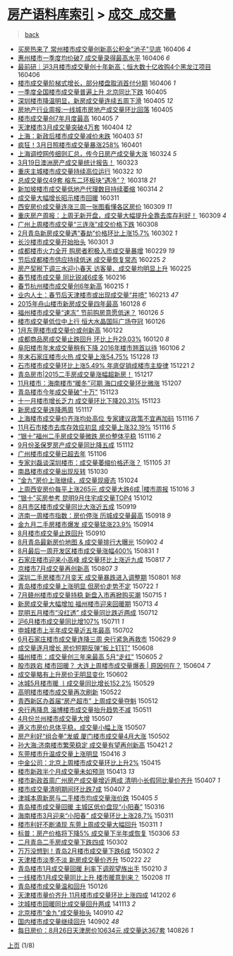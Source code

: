 [房产语料库索引](../../README.md)  > [成交_成交量](成交_成交量.md)
====
> [back](../README.md)

- [买房热来了 常州楼市成交量创新高公积金&quot;池子&quot;见底](http://jkwz.applinzi.com/ittc/6818027570867995652.html#%E4%B9%B0%E6%88%BF%E7%83%AD%E6%9D%A5%E4%BA%86+%E5%B8%B8%E5%B7%9E%E6%A5%BC%E5%B8%82%E6%88%90%E4%BA%A4%E9%87%8F%E5%88%9B%E6%96%B0%E9%AB%98%E5%85%AC%E7%A7%AF%E9%87%91%26quot%3B%E6%B1%A0%E5%AD%90%26quot%3B%E8%A7%81%E5%BA%95) 160406 *4* 
- [惠州楼市一季度均价破7 成交量录得最高水平](http://jkwz.applinzi.com/ittc/6818004383224562693.html#%E6%83%A0%E5%B7%9E%E6%A5%BC%E5%B8%82%E4%B8%80%E5%AD%A3%E5%BA%A6%E5%9D%87%E4%BB%B7%E7%A0%B47+%E6%88%90%E4%BA%A4%E9%87%8F%E5%BD%95%E5%BE%97%E6%9C%80%E9%AB%98%E6%B0%B4%E5%B9%B3) 160406 *6* 
- [最前研｜沪3月楼市成交量创十年新高；恒大数十亿收购4个黑龙江项目](http://jkwz.applinzi.com/ittc/6818009338471777284.html#%E6%9C%80%E5%89%8D%E7%A0%94%EF%BD%9C%E6%B2%AA3%E6%9C%88%E6%A5%BC%E5%B8%82%E6%88%90%E4%BA%A4%E9%87%8F%E5%88%9B%E5%8D%81%E5%B9%B4%E6%96%B0%E9%AB%98%EF%BC%9B%E6%81%92%E5%A4%A7%E6%95%B0%E5%8D%81%E4%BA%BF%E6%94%B6%E8%B4%AD4%E4%B8%AA%E9%BB%91%E9%BE%99%E6%B1%9F%E9%A1%B9%E7%9B%AE) 160406  
- [楼市成交量阶梯式增长，部分楼盘取消首付分期](http://jkwz.applinzi.com/ittc/6817843886357480452.html#%E6%A5%BC%E5%B8%82%E6%88%90%E4%BA%A4%E9%87%8F%E9%98%B6%E6%A2%AF%E5%BC%8F%E5%A2%9E%E9%95%BF%EF%BC%8C%E9%83%A8%E5%88%86%E6%A5%BC%E7%9B%98%E5%8F%96%E6%B6%88%E9%A6%96%E4%BB%98%E5%88%86%E6%9C%9F) 160406 *1* 
- [一季度全国楼市成交量普遍上升  北京同比下跌](http://jkwz.applinzi.com/ittc/6817714442926031877.html#%E4%B8%80%E5%AD%A3%E5%BA%A6%E5%85%A8%E5%9B%BD%E6%A5%BC%E5%B8%82%E6%88%90%E4%BA%A4%E9%87%8F%E6%99%AE%E9%81%8D%E4%B8%8A%E5%8D%87++%E5%8C%97%E4%BA%AC%E5%90%8C%E6%AF%94%E4%B8%8B%E8%B7%8C) 160405  
- [深圳楼市降温明显，新房成交量连续五周下滑](http://jkwz.applinzi.com/ittc/6817702351267693573.html#%E6%B7%B1%E5%9C%B3%E6%A5%BC%E5%B8%82%E9%99%8D%E6%B8%A9%E6%98%8E%E6%98%BE%EF%BC%8C%E6%96%B0%E6%88%BF%E6%88%90%E4%BA%A4%E9%87%8F%E8%BF%9E%E7%BB%AD%E4%BA%94%E5%91%A8%E4%B8%8B%E6%BB%91) 160405 *12* 
- [房地产行业周报:一线城市房地产成交量环比回落](http://jkwz.applinzi.com/ittc/6817652791795254277.html#%E6%88%BF%E5%9C%B0%E4%BA%A7%E8%A1%8C%E4%B8%9A%E5%91%A8%E6%8A%A5%3A%E4%B8%80%E7%BA%BF%E5%9F%8E%E5%B8%82%E6%88%BF%E5%9C%B0%E4%BA%A7%E6%88%90%E4%BA%A4%E9%87%8F%E7%8E%AF%E6%AF%94%E5%9B%9E%E8%90%BD) 160405  
- [楼市成交量创7年月度最高](http://jkwz.applinzi.com/ittc/6817399227957117956.html#%E6%A5%BC%E5%B8%82%E6%88%90%E4%BA%A4%E9%87%8F%E5%88%9B7%E5%B9%B4%E6%9C%88%E5%BA%A6%E6%9C%80%E9%AB%98) 160405 *7* 
- [天津楼市3月成交量突破4万套](http://jkwz.applinzi.com/ittc/6817216175662433284.html#%E5%A4%A9%E6%B4%A5%E6%A5%BC%E5%B8%823%E6%9C%88%E6%88%90%E4%BA%A4%E9%87%8F%E7%AA%81%E7%A0%B44%E4%B8%87%E5%A5%97) 160404 *12* 
- [上海：新政后楼市成交量减价未跌](http://jkwz.applinzi.com/ittc/6816616025374065668.html#%E4%B8%8A%E6%B5%B7%EF%BC%9A%E6%96%B0%E6%94%BF%E5%90%8E%E6%A5%BC%E5%B8%82%E6%88%90%E4%BA%A4%E9%87%8F%E5%87%8F%E4%BB%B7%E6%9C%AA%E8%B7%8C) 160403 *51* 
- [疯狂！3月日照楼市成交量暴涨258%](http://jkwz.applinzi.com/ittc/6816196101799412741.html#%E7%96%AF%E7%8B%82%EF%BC%813%E6%9C%88%E6%97%A5%E7%85%A7%E6%A5%BC%E5%B8%82%E6%88%90%E4%BA%A4%E9%87%8F%E6%9A%B4%E6%B6%A8258%25) 160401  
- [上海调控网传细则汇总，传今日房产成交量大涨](http://jkwz.applinzi.com/ittc/6813170204104197124.html#%E4%B8%8A%E6%B5%B7%E8%B0%83%E6%8E%A7%E7%BD%91%E4%BC%A0%E7%BB%86%E5%88%99%E6%B1%87%E6%80%BB%EF%BC%8C%E4%BC%A0%E4%BB%8A%E6%97%A5%E6%88%BF%E4%BA%A7%E6%88%90%E4%BA%A4%E9%87%8F%E5%A4%A7%E6%B6%A8) 160324 *5* 
- [3月19日澳洲房产成交量统计报告！](http://jkwz.applinzi.com/ittc/6812748848011150341.html#3%E6%9C%8819%E6%97%A5%E6%BE%B3%E6%B4%B2%E6%88%BF%E4%BA%A7%E6%88%90%E4%BA%A4%E9%87%8F%E7%BB%9F%E8%AE%A1%E6%8A%A5%E5%91%8A%EF%BC%81) 160323  
- [重庆主城楼市成交量持续高位运行](http://jkwz.applinzi.com/ittc/6812346957146096644.html#%E9%87%8D%E5%BA%86%E4%B8%BB%E5%9F%8E%E6%A5%BC%E5%B8%82%E6%88%90%E4%BA%A4%E9%87%8F%E6%8C%81%E7%BB%AD%E9%AB%98%E4%BD%8D%E8%BF%90%E8%A1%8C) 160322 *10* 
- [总成交量仅49套 榕东二环板块“遇冷”？](http://jkwz.applinzi.com/ittc/6810933296238167045.html#%E6%80%BB%E6%88%90%E4%BA%A4%E9%87%8F%E4%BB%8549%E5%A5%97+%E6%A6%95%E4%B8%9C%E4%BA%8C%E7%8E%AF%E6%9D%BF%E5%9D%97%E2%80%9C%E9%81%87%E5%86%B7%E2%80%9D%EF%BC%9F) 160318 *21* 
- [新加坡楼市成交量低地产代理数目持续萎缩](http://jkwz.applinzi.com/ittc/6809424826733167620.html#%E6%96%B0%E5%8A%A0%E5%9D%A1%E6%A5%BC%E5%B8%82%E6%88%90%E4%BA%A4%E9%87%8F%E4%BD%8E%E5%9C%B0%E4%BA%A7%E4%BB%A3%E7%90%86%E6%95%B0%E7%9B%AE%E6%8C%81%E7%BB%AD%E8%90%8E%E7%BC%A9) 160314 *2* 
- [成交量大幅增长昭示楼市回暖](http://jkwz.applinzi.com/ittc/6808420403940688900.html#%E6%88%90%E4%BA%A4%E9%87%8F%E5%A4%A7%E5%B9%85%E5%A2%9E%E9%95%BF%E6%98%AD%E7%A4%BA%E6%A5%BC%E5%B8%82%E5%9B%9E%E6%9A%96) 160311  
- [西安房价成交量连涨三周一张图看懂各区房价](http://jkwz.applinzi.com/ittc/6807708174396163077.html#%E8%A5%BF%E5%AE%89%E6%88%BF%E4%BB%B7%E6%88%90%E4%BA%A4%E9%87%8F%E8%BF%9E%E6%B6%A8%E4%B8%89%E5%91%A8%E4%B8%80%E5%BC%A0%E5%9B%BE%E7%9C%8B%E6%87%82%E5%90%84%E5%8C%BA%E6%88%BF%E4%BB%B7) 160309 *11* 
- [重庆房产周报：上周无新开盘，成交量大幅提升全靠去库存利好！](http://jkwz.applinzi.com/ittc/6807559378894849028.html#%E9%87%8D%E5%BA%86%E6%88%BF%E4%BA%A7%E5%91%A8%E6%8A%A5%EF%BC%9A%E4%B8%8A%E5%91%A8%E6%97%A0%E6%96%B0%E5%BC%80%E7%9B%98%EF%BC%8C%E6%88%90%E4%BA%A4%E9%87%8F%E5%A4%A7%E5%B9%85%E6%8F%90%E5%8D%87%E5%85%A8%E9%9D%A0%E5%8E%BB%E5%BA%93%E5%AD%98%E5%88%A9%E5%A5%BD%EF%BC%81) 160309 *4* 
- [广州上周楼市成交量“三连涨”成交价格下跌](http://jkwz.applinzi.com/ittc/6807098751227266052.html#%E5%B9%BF%E5%B7%9E%E4%B8%8A%E5%91%A8%E6%A5%BC%E5%B8%82%E6%88%90%E4%BA%A4%E9%87%8F%E2%80%9C%E4%B8%89%E8%BF%9E%E6%B6%A8%E2%80%9D%E6%88%90%E4%BA%A4%E4%BB%B7%E6%A0%BC%E4%B8%8B%E8%B7%8C) 160308  
- [2月青岛新房成交量遇“春劫”价格环比上涨15.7%](http://jkwz.applinzi.com/ittc/6805009885682992133.html#2%E6%9C%88%E9%9D%92%E5%B2%9B%E6%96%B0%E6%88%BF%E6%88%90%E4%BA%A4%E9%87%8F%E9%81%87%E2%80%9C%E6%98%A5%E5%8A%AB%E2%80%9D%E4%BB%B7%E6%A0%BC%E7%8E%AF%E6%AF%94%E4%B8%8A%E6%B6%A815.7%25) 160302 *1* 
- [长沙楼市成交量开始抬头](http://jkwz.applinzi.com/ittc/6804570334858593285.html#%E9%95%BF%E6%B2%99%E6%A5%BC%E5%B8%82%E6%88%90%E4%BA%A4%E9%87%8F%E5%BC%80%E5%A7%8B%E6%8A%AC%E5%A4%B4) 160301 *3* 
- [成都楼市火力全开 购房者积极入市成交量暴增](http://jkwz.applinzi.com/ittc/6804248963616080900.html#%E6%88%90%E9%83%BD%E6%A5%BC%E5%B8%82%E7%81%AB%E5%8A%9B%E5%85%A8%E5%BC%80+%E8%B4%AD%E6%88%BF%E8%80%85%E7%A7%AF%E6%9E%81%E5%85%A5%E5%B8%82%E6%88%90%E4%BA%A4%E9%87%8F%E6%9A%B4%E5%A2%9E) 160229 *19* 
- [节后成都楼市供应持续低迷 成交量恢复常态](http://jkwz.applinzi.com/ittc/6802764530044109828.html#%E8%8A%82%E5%90%8E%E6%88%90%E9%83%BD%E6%A5%BC%E5%B8%82%E4%BE%9B%E5%BA%94%E6%8C%81%E7%BB%AD%E4%BD%8E%E8%BF%B7+%E6%88%90%E4%BA%A4%E9%87%8F%E6%81%A2%E5%A4%8D%E5%B8%B8%E6%80%81) 160225 *2* 
- [房产契税下调三水迎小春天 访客量、成交量均明显上升](http://jkwz.applinzi.com/ittc/6802655298674230276.html#%E6%88%BF%E4%BA%A7%E5%A5%91%E7%A8%8E%E4%B8%8B%E8%B0%83%E4%B8%89%E6%B0%B4%E8%BF%8E%E5%B0%8F%E6%98%A5%E5%A4%A9+%E8%AE%BF%E5%AE%A2%E9%87%8F%E3%80%81%E6%88%90%E4%BA%A4%E9%87%8F%E5%9D%87%E6%98%8E%E6%98%BE%E4%B8%8A%E5%8D%87) 160225  
- [春节楼市成交量 同比锐减6成多](http://jkwz.applinzi.com/ittc/6799423134541284356.html#%E6%98%A5%E8%8A%82%E6%A5%BC%E5%B8%82%E6%88%90%E4%BA%A4%E9%87%8F+%E5%90%8C%E6%AF%94%E9%94%90%E5%87%8F6%E6%88%90%E5%A4%9A) 160216  
- [春节杭州楼市成交量创6年新高](http://jkwz.applinzi.com/ittc/6798949398163751941.html#%E6%98%A5%E8%8A%82%E6%9D%AD%E5%B7%9E%E6%A5%BC%E5%B8%82%E6%88%90%E4%BA%A4%E9%87%8F%E5%88%9B6%E5%B9%B4%E6%96%B0%E9%AB%98) 160215 *1* 
- [业内人士：春节后天津楼市或出现成交量“井喷”](http://jkwz.applinzi.com/ittc/6798322990009811972.html#%E4%B8%9A%E5%86%85%E4%BA%BA%E5%A3%AB%EF%BC%9A%E6%98%A5%E8%8A%82%E5%90%8E%E5%A4%A9%E6%B4%A5%E6%A5%BC%E5%B8%82%E6%88%96%E5%87%BA%E7%8E%B0%E6%88%90%E4%BA%A4%E9%87%8F%E2%80%9C%E4%BA%95%E5%96%B7%E2%80%9D) 160213 *47* 
- [2015年舟山楼市新房成交量四年最高](http://jkwz.applinzi.com/ittc/6792398105538462725.html#2015%E5%B9%B4%E8%88%9F%E5%B1%B1%E6%A5%BC%E5%B8%82%E6%96%B0%E6%88%BF%E6%88%90%E4%BA%A4%E9%87%8F%E5%9B%9B%E5%B9%B4%E6%9C%80%E9%AB%98) 160128 *6* 
- [福州楼市成交量“速冻” 节前购房意愿低迷？](http://jkwz.applinzi.com/ittc/6791659489224819716.html#%E7%A6%8F%E5%B7%9E%E6%A5%BC%E5%B8%82%E6%88%90%E4%BA%A4%E9%87%8F%E2%80%9C%E9%80%9F%E5%86%BB%E2%80%9D+%E8%8A%82%E5%89%8D%E8%B4%AD%E6%88%BF%E6%84%8F%E6%84%BF%E4%BD%8E%E8%BF%B7%EF%BC%9F) 160126 *5* 
- [楼市成交量低位中上行 恒大水晶国际广场夺冠](http://jkwz.applinzi.com/ittc/6791618643351831556.html#%E6%A5%BC%E5%B8%82%E6%88%90%E4%BA%A4%E9%87%8F%E4%BD%8E%E4%BD%8D%E4%B8%AD%E4%B8%8A%E8%A1%8C+%E6%81%92%E5%A4%A7%E6%B0%B4%E6%99%B6%E5%9B%BD%E9%99%85%E5%B9%BF%E5%9C%BA%E5%A4%BA%E5%86%A0) 160126  
- [1月东莞楼市成交量价或创新高](http://jkwz.applinzi.com/ittc/6789986097887183876.html#1%E6%9C%88%E4%B8%9C%E8%8E%9E%E6%A5%BC%E5%B8%82%E6%88%90%E4%BA%A4%E9%87%8F%E4%BB%B7%E6%88%96%E5%88%9B%E6%96%B0%E9%AB%98) 160122  
- [成都商品房成交量止跌回升 环比上升29.03%](http://jkwz.applinzi.com/ittc/6789363127523214340.html#%E6%88%90%E9%83%BD%E5%95%86%E5%93%81%E6%88%BF%E6%88%90%E4%BA%A4%E9%87%8F%E6%AD%A2%E8%B7%8C%E5%9B%9E%E5%8D%87+%E7%8E%AF%E6%AF%94%E4%B8%8A%E5%8D%8729.03%25) 160120 *8* 
- [阜阳楼市年末成交量稍有下降 2016年楼市翘首以待](http://jkwz.applinzi.com/ittc/6784248137069888517.html#%E9%98%9C%E9%98%B3%E6%A5%BC%E5%B8%82%E5%B9%B4%E6%9C%AB%E6%88%90%E4%BA%A4%E9%87%8F%E7%A8%8D%E6%9C%89%E4%B8%8B%E9%99%8D+2016%E5%B9%B4%E6%A5%BC%E5%B8%82%E7%BF%98%E9%A6%96%E4%BB%A5%E5%BE%85) 160106 *2* 
- [年末石家庄楼市火热 成交量上涨54.75%](http://jkwz.applinzi.com/ittc/6780822847966675972.html#%E5%B9%B4%E6%9C%AB%E7%9F%B3%E5%AE%B6%E5%BA%84%E6%A5%BC%E5%B8%82%E7%81%AB%E7%83%AD+%E6%88%90%E4%BA%A4%E9%87%8F%E4%B8%8A%E6%B6%A854.75%25) 151228 *13* 
- [石市楼市成交量环比上涨5.49% 年底促销成楼市主旋律](http://jkwz.applinzi.com/ittc/6778208004965139461.html#%E7%9F%B3%E5%B8%82%E6%A5%BC%E5%B8%82%E6%88%90%E4%BA%A4%E9%87%8F%E7%8E%AF%E6%AF%94%E4%B8%8A%E6%B6%A85.49%25+%E5%B9%B4%E5%BA%95%E4%BF%83%E9%94%80%E6%88%90%E6%A5%BC%E5%B8%82%E4%B8%BB%E6%97%8B%E5%BE%8B) 151221 *2* 
- [青岛房市|2015二手房成交量涨幅超新房！](http://jkwz.applinzi.com/ittc/6776826720049169413.html#%E9%9D%92%E5%B2%9B%E6%88%BF%E5%B8%82%7C2015%E4%BA%8C%E6%89%8B%E6%88%BF%E6%88%90%E4%BA%A4%E9%87%8F%E6%B6%A8%E5%B9%85%E8%B6%85%E6%96%B0%E6%88%BF%EF%BC%81) 151217  
- [11月楼市：海南楼市“暖冬”可期 海口成交量环比微涨](http://jkwz.applinzi.com/ittc/6772488315848885252.html#11%E6%9C%88%E6%A5%BC%E5%B8%82%EF%BC%9A%E6%B5%B7%E5%8D%97%E6%A5%BC%E5%B8%82%E2%80%9C%E6%9A%96%E5%86%AC%E2%80%9D%E5%8F%AF%E6%9C%9F+%E6%B5%B7%E5%8F%A3%E6%88%90%E4%BA%A4%E9%87%8F%E7%8E%AF%E6%AF%94%E5%BE%AE%E6%B6%A8) 151207  
- [青岛楼市今年成交量破&quot;十万&quot;](http://jkwz.applinzi.com/ittc/6767877120747635717.html#%E9%9D%92%E5%B2%9B%E6%A5%BC%E5%B8%82%E4%BB%8A%E5%B9%B4%E6%88%90%E4%BA%A4%E9%87%8F%E7%A0%B4%26quot%3B%E5%8D%81%E4%B8%87%26quot%3B) 151123  
- [十一月楼市增长乏力 成交量环比下降20.31%](http://jkwz.applinzi.com/ittc/6767827937068057604.html#%E5%8D%81%E4%B8%80%E6%9C%88%E6%A5%BC%E5%B8%82%E5%A2%9E%E9%95%BF%E4%B9%8F%E5%8A%9B+%E6%88%90%E4%BA%A4%E9%87%8F%E7%8E%AF%E6%AF%94%E4%B8%8B%E9%99%8D20.31%25) 151123  
- [新房成交量连降两周](http://jkwz.applinzi.com/ittc/6765560629360591876.html#%E6%96%B0%E6%88%BF%E6%88%90%E4%BA%A4%E9%87%8F%E8%BF%9E%E9%99%8D%E4%B8%A4%E5%91%A8) 151117  
- [上海楼市成交量价齐涨均处高位 专家建议政策不宜再加码](http://jkwz.applinzi.com/ittc/6765315477463368708.html#%E4%B8%8A%E6%B5%B7%E6%A5%BC%E5%B8%82%E6%88%90%E4%BA%A4%E9%87%8F%E4%BB%B7%E9%BD%90%E6%B6%A8%E5%9D%87%E5%A4%84%E9%AB%98%E4%BD%8D+%E4%B8%93%E5%AE%B6%E5%BB%BA%E8%AE%AE%E6%94%BF%E7%AD%96%E4%B8%8D%E5%AE%9C%E5%86%8D%E5%8A%A0%E7%A0%81) 151116 *7* 
- [11月石市楼市去库存效应初显 成交量上涨32.19%](http://jkwz.applinzi.com/ittc/6765238809457591301.html#11%E6%9C%88%E7%9F%B3%E5%B8%82%E6%A5%BC%E5%B8%82%E5%8E%BB%E5%BA%93%E5%AD%98%E6%95%88%E5%BA%94%E5%88%9D%E6%98%BE+%E6%88%90%E4%BA%A4%E9%87%8F%E4%B8%8A%E6%B6%A832.19%25) 151116 *5* 
- [“银十”福州二手房成交量微跌 房价整体平稳](http://jkwz.applinzi.com/ittc/6765194672175842308.html#%E2%80%9C%E9%93%B6%E5%8D%81%E2%80%9D%E7%A6%8F%E5%B7%9E%E4%BA%8C%E6%89%8B%E6%88%BF%E6%88%90%E4%BA%A4%E9%87%8F%E5%BE%AE%E8%B7%8C+%E6%88%BF%E4%BB%B7%E6%95%B4%E4%BD%93%E5%B9%B3%E7%A8%B3) 151116 *2* 
- [9月份圣保罗房产成交量同比降五成](http://jkwz.applinzi.com/ittc/6763826567444956165.html#9%E6%9C%88%E4%BB%BD%E5%9C%A3%E4%BF%9D%E7%BD%97%E6%88%BF%E4%BA%A7%E6%88%90%E4%BA%A4%E9%87%8F%E5%90%8C%E6%AF%94%E9%99%8D%E4%BA%94%E6%88%90) 151112  
- [广州楼市成交量已超去年](http://jkwz.applinzi.com/ittc/6761399962734953477.html#%E5%B9%BF%E5%B7%9E%E6%A5%BC%E5%B8%82%E6%88%90%E4%BA%A4%E9%87%8F%E5%B7%B2%E8%B6%85%E5%8E%BB%E5%B9%B4) 151106  
- [专家刘磊谈深圳楼市：成交量萎缩价格还涨？](http://jkwz.applinzi.com/ittc/6761141789415441412.html#%E4%B8%93%E5%AE%B6%E5%88%98%E7%A3%8A%E8%B0%88%E6%B7%B1%E5%9C%B3%E6%A5%BC%E5%B8%82%EF%BC%9A%E6%88%90%E4%BA%A4%E9%87%8F%E8%90%8E%E7%BC%A9%E4%BB%B7%E6%A0%BC%E8%BF%98%E6%B6%A8%EF%BC%9F) 151105 *31* 
- [南昌楼市成交量出现反转](http://jkwz.applinzi.com/ittc/6758892843353097220.html#%E5%8D%97%E6%98%8C%E6%A5%BC%E5%B8%82%E6%88%90%E4%BA%A4%E9%87%8F%E5%87%BA%E7%8E%B0%E5%8F%8D%E8%BD%AC) 151030  
- [“金九”房价上涨继续，成交量现疲态](http://jkwz.applinzi.com/ittc/6756571014098158597.html#%E2%80%9C%E9%87%91%E4%B9%9D%E2%80%9D%E6%88%BF%E4%BB%B7%E4%B8%8A%E6%B6%A8%E7%BB%A7%E7%BB%AD%EF%BC%8C%E6%88%90%E4%BA%A4%E9%87%8F%E7%8E%B0%E7%96%B2%E6%80%81) 151024  
- [上周西安房价每平上涨265元 成交量大跌6成 |楼市周报](http://jkwz.applinzi.com/ittc/6753574131947963396.html#%E4%B8%8A%E5%91%A8%E8%A5%BF%E5%AE%89%E6%88%BF%E4%BB%B7%E6%AF%8F%E5%B9%B3%E4%B8%8A%E6%B6%A8265%E5%85%83+%E6%88%90%E4%BA%A4%E9%87%8F%E5%A4%A7%E8%B7%8C6%E6%88%90+%7C%E6%A5%BC%E5%B8%82%E5%91%A8%E6%8A%A5) 151016 *3* 
- [“银十”买房参考 昆明9月住宅成交量TOP4](http://jkwz.applinzi.com/ittc/6752214757618041860.html#%E2%80%9C%E9%93%B6%E5%8D%81%E2%80%9D%E4%B9%B0%E6%88%BF%E5%8F%82%E8%80%83+%E6%98%86%E6%98%8E9%E6%9C%88%E4%BD%8F%E5%AE%85%E6%88%90%E4%BA%A4%E9%87%8FTOP4) 151012  
- [8月市区楼市成交量同比大涨近五成](http://jkwz.applinzi.com/ittc/6743674743430906884.html#8%E6%9C%88%E5%B8%82%E5%8C%BA%E6%A5%BC%E5%B8%82%E6%88%90%E4%BA%A4%E9%87%8F%E5%90%8C%E6%AF%94%E5%A4%A7%E6%B6%A8%E8%BF%91%E4%BA%94%E6%88%90) 150919  
- [济南一周楼市指数：房价停涨 历城成交量最高](http://jkwz.applinzi.com/ittc/6743487044770333700.html#%E6%B5%8E%E5%8D%97%E4%B8%80%E5%91%A8%E6%A5%BC%E5%B8%82%E6%8C%87%E6%95%B0%EF%BC%9A%E6%88%BF%E4%BB%B7%E5%81%9C%E6%B6%A8+%E5%8E%86%E5%9F%8E%E6%88%90%E4%BA%A4%E9%87%8F%E6%9C%80%E9%AB%98) 150918 *9* 
- [金九月二手房楼市爆发 成交量猛涨23.9%](http://jkwz.applinzi.com/ittc/6741922903580525572.html#%E9%87%91%E4%B9%9D%E6%9C%88%E4%BA%8C%E6%89%8B%E6%88%BF%E6%A5%BC%E5%B8%82%E7%88%86%E5%8F%91+%E6%88%90%E4%BA%A4%E9%87%8F%E7%8C%9B%E6%B6%A823.9%25) 150914  
- [8月楼市成交量止跌回升](http://jkwz.applinzi.com/ittc/6740332275327943685.html#8%E6%9C%88%E6%A5%BC%E5%B8%82%E6%88%90%E4%BA%A4%E9%87%8F%E6%AD%A2%E8%B7%8C%E5%9B%9E%E5%8D%87) 150910  
- [8月青岛最新房价地图 &amp; 成交量排行大曝光](http://jkwz.applinzi.com/ittc/6737377574050169860.html#8%E6%9C%88%E9%9D%92%E5%B2%9B%E6%9C%80%E6%96%B0%E6%88%BF%E4%BB%B7%E5%9C%B0%E5%9B%BE+%26amp%3B+%E6%88%90%E4%BA%A4%E9%87%8F%E6%8E%92%E8%A1%8C%E5%A4%A7%E6%9B%9D%E5%85%89) 150902 *4* 
- [8月最后一周开发区楼市成交量涨幅400%](http://jkwz.applinzi.com/ittc/6736756659217712133.html#8%E6%9C%88%E6%9C%80%E5%90%8E%E4%B8%80%E5%91%A8%E5%BC%80%E5%8F%91%E5%8C%BA%E6%A5%BC%E5%B8%82%E6%88%90%E4%BA%A4%E9%87%8F%E6%B6%A8%E5%B9%85400%25) 150831 *1* 
- [石家庄楼市迎来小高峰 成交量环比上涨近九成](http://jkwz.applinzi.com/ittc/547650615726776962.html#%E7%9F%B3%E5%AE%B6%E5%BA%84%E6%A5%BC%E5%B8%82%E8%BF%8E%E6%9D%A5%E5%B0%8F%E9%AB%98%E5%B3%B0+%E6%88%90%E4%BA%A4%E9%87%8F%E7%8E%AF%E6%AF%94%E4%B8%8A%E6%B6%A8%E8%BF%91%E4%B9%9D%E6%88%90) 150817 *7* 
- [京楼市7月成交量再创新高](http://jkwz.applinzi.com/ittc/547650611437133945.html#%E4%BA%AC%E6%A5%BC%E5%B8%827%E6%9C%88%E6%88%90%E4%BA%A4%E9%87%8F%E5%86%8D%E5%88%9B%E6%96%B0%E9%AB%98) 150807 *3* 
- [深圳二手房楼市7月变天 成交量暴跌进入调整期](http://jkwz.applinzi.com/ittc/547650615500664650.html#%E6%B7%B1%E5%9C%B3%E4%BA%8C%E6%89%8B%E6%88%BF%E6%A5%BC%E5%B8%827%E6%9C%88%E5%8F%98%E5%A4%A9+%E6%88%90%E4%BA%A4%E9%87%8F%E6%9A%B4%E8%B7%8C%E8%BF%9B%E5%85%A5%E8%B0%83%E6%95%B4%E6%9C%9F) 150801 *168* 
- [青岛楼市成交量上涨明显 但房价走势不定](http://jkwz.applinzi.com/ittc/547650615017406991.html#%E9%9D%92%E5%B2%9B%E6%A5%BC%E5%B8%82%E6%88%90%E4%BA%A4%E9%87%8F%E4%B8%8A%E6%B6%A8%E6%98%8E%E6%98%BE+%E4%BD%86%E6%88%BF%E4%BB%B7%E8%B5%B0%E5%8A%BF%E4%B8%8D%E5%AE%9A) 150722 *1* 
- [7月赣州楼市成交量持稳 新盘入市再掀购买潮](http://jkwz.applinzi.com/ittc/547650615069355729.html#7%E6%9C%88%E8%B5%A3%E5%B7%9E%E6%A5%BC%E5%B8%82%E6%88%90%E4%BA%A4%E9%87%8F%E6%8C%81%E7%A8%B3+%E6%96%B0%E7%9B%98%E5%85%A5%E5%B8%82%E5%86%8D%E6%8E%80%E8%B4%AD%E4%B9%B0%E6%BD%AE) 150715 *1* 
- [新房成交量大幅增加 福州楼市迎来回暖期](http://jkwz.applinzi.com/ittc/547650615054254806.html#%E6%96%B0%E6%88%BF%E6%88%90%E4%BA%A4%E9%87%8F%E5%A4%A7%E5%B9%85%E5%A2%9E%E5%8A%A0+%E7%A6%8F%E5%B7%9E%E6%A5%BC%E5%B8%82%E8%BF%8E%E6%9D%A5%E5%9B%9E%E6%9A%96%E6%9C%9F) 150713 *4* 
- [昆明五月楼市“没红透” 成交量同比跌近两成](http://jkwz.applinzi.com/ittc/547650614828397703.html#%E6%98%86%E6%98%8E%E4%BA%94%E6%9C%88%E6%A5%BC%E5%B8%82%E2%80%9C%E6%B2%A1%E7%BA%A2%E9%80%8F%E2%80%9D+%E6%88%90%E4%BA%A4%E9%87%8F%E5%90%8C%E6%AF%94%E8%B7%8C%E8%BF%91%E4%B8%A4%E6%88%90) 150712  
- [沪6月楼市成交量同比增107%](http://jkwz.applinzi.com/ittc/547650614992177575.html#%E6%B2%AA6%E6%9C%88%E6%A5%BC%E5%B8%82%E6%88%90%E4%BA%A4%E9%87%8F%E5%90%8C%E6%AF%94%E5%A2%9E107%25) 150711 *1* 
- [申城楼市上半年成交量近五年最高](http://jkwz.applinzi.com/ittc/547650611429623763.html#%E7%94%B3%E5%9F%8E%E6%A5%BC%E5%B8%82%E4%B8%8A%E5%8D%8A%E5%B9%B4%E6%88%90%E4%BA%A4%E9%87%8F%E8%BF%91%E4%BA%94%E5%B9%B4%E6%9C%80%E9%AB%98) 150702  
- [6月石家庄楼市成交量连降三周 央行紧急再救市](http://jkwz.applinzi.com/ittc/547650611417226561.html#6%E6%9C%88%E7%9F%B3%E5%AE%B6%E5%BA%84%E6%A5%BC%E5%B8%82%E6%88%90%E4%BA%A4%E9%87%8F%E8%BF%9E%E9%99%8D%E4%B8%89%E5%91%A8+%E5%A4%AE%E8%A1%8C%E7%B4%A7%E6%80%A5%E5%86%8D%E6%95%91%E5%B8%82) 150629 *9* 
- [成交量逐月增长 房价短期反弹“板上钉钉”](http://jkwz.applinzi.com/ittc/547650611418950852.html#%E6%88%90%E4%BA%A4%E9%87%8F%E9%80%90%E6%9C%88%E5%A2%9E%E9%95%BF+%E6%88%BF%E4%BB%B7%E7%9F%AD%E6%9C%9F%E5%8F%8D%E5%BC%B9%E2%80%9C%E6%9D%BF%E4%B8%8A%E9%92%89%E9%92%89%E2%80%9D) 150608  
- [福州楼市：成交量创三年来最高 5月“走红”](http://jkwz.applinzi.com/ittc/547650611420187572.html#%E7%A6%8F%E5%B7%9E%E6%A5%BC%E5%B8%82%EF%BC%9A%E6%88%90%E4%BA%A4%E9%87%8F%E5%88%9B%E4%B8%89%E5%B9%B4%E6%9D%A5%E6%9C%80%E9%AB%98+5%E6%9C%88%E2%80%9C%E8%B5%B0%E7%BA%A2%E2%80%9D) 150605 *2* 
- [股市跌宕 楼市回暖？ 大连上周楼市成交量爆表 | 原因何在？](http://jkwz.applinzi.com/ittc/547650611419034201.html#%E8%82%A1%E5%B8%82%E8%B7%8C%E5%AE%95+%E6%A5%BC%E5%B8%82%E5%9B%9E%E6%9A%96%EF%BC%9F+%E5%A4%A7%E8%BF%9E%E4%B8%8A%E5%91%A8%E6%A5%BC%E5%B8%82%E6%88%90%E4%BA%A4%E9%87%8F%E7%88%86%E8%A1%A8+%7C+%E5%8E%9F%E5%9B%A0%E4%BD%95%E5%9C%A8%EF%BC%9F) 150604 *7* 
- [成交量略有上升房价无明显变化](http://jkwz.applinzi.com/ittc/547650611415873990.html#%E6%88%90%E4%BA%A4%E9%87%8F%E7%95%A5%E6%9C%89%E4%B8%8A%E5%8D%87%E6%88%BF%E4%BB%B7%E6%97%A0%E6%98%8E%E6%98%BE%E5%8F%98%E5%8C%96) 150602  
- [冰城5月楼市暖 丨成交量同比增长152.2%](http://jkwz.applinzi.com/ittc/547650611416463314.html#%E5%86%B0%E5%9F%8E5%E6%9C%88%E6%A5%BC%E5%B8%82%E6%9A%96+%E4%B8%A8%E6%88%90%E4%BA%A4%E9%87%8F%E5%90%8C%E6%AF%94%E5%A2%9E%E9%95%BF152.2%25) 150529  
- [高明楼市楼市成交量再次刷新](http://jkwz.applinzi.com/ittc/547650611414622108.html#%E9%AB%98%E6%98%8E%E6%A5%BC%E5%B8%82%E6%A5%BC%E5%B8%82%E6%88%90%E4%BA%A4%E9%87%8F%E5%86%8D%E6%AC%A1%E5%88%B7%E6%96%B0) 150522  
- [青西新区办首届“房产超市” 上周成交量夺魁](http://jkwz.applinzi.com/ittc/547650611411626473.html#%E9%9D%92%E8%A5%BF%E6%96%B0%E5%8C%BA%E5%8A%9E%E9%A6%96%E5%B1%8A%E2%80%9C%E6%88%BF%E4%BA%A7%E8%B6%85%E5%B8%82%E2%80%9D+%E4%B8%8A%E5%91%A8%E6%88%90%E4%BA%A4%E9%87%8F%E5%A4%BA%E9%AD%81) 150512  
- [央行再降息 淄博楼市成交量抬升趋势不减](http://jkwz.applinzi.com/ittc/547650611413563959.html#%E5%A4%AE%E8%A1%8C%E5%86%8D%E9%99%8D%E6%81%AF+%E6%B7%84%E5%8D%9A%E6%A5%BC%E5%B8%82%E6%88%90%E4%BA%A4%E9%87%8F%E6%8A%AC%E5%8D%87%E8%B6%8B%E5%8A%BF%E4%B8%8D%E5%87%8F) 150511  
- [4月份兰州楼市成交量大增](http://jkwz.applinzi.com/ittc/547650611411164997.html#4%E6%9C%88%E4%BB%BD%E5%85%B0%E5%B7%9E%E6%A5%BC%E5%B8%82%E6%88%90%E4%BA%A4%E9%87%8F%E5%A4%A7%E5%A2%9E) 150507  
- [遵义市房价总体平稳，成交量小幅上涨](http://jkwz.applinzi.com/ittc/547650611405123801.html#%E9%81%B5%E4%B9%89%E5%B8%82%E6%88%BF%E4%BB%B7%E6%80%BB%E4%BD%93%E5%B9%B3%E7%A8%B3%EF%BC%8C%E6%88%90%E4%BA%A4%E9%87%8F%E5%B0%8F%E5%B9%85%E4%B8%8A%E6%B6%A8) 150507  
- [房产利好“组合拳”发威 厦门楼市成交量4月大涨](http://jkwz.applinzi.com/ittc/547650611410216398.html#%E6%88%BF%E4%BA%A7%E5%88%A9%E5%A5%BD%E2%80%9C%E7%BB%84%E5%90%88%E6%8B%B3%E2%80%9D%E5%8F%91%E5%A8%81+%E5%8E%A6%E9%97%A8%E6%A5%BC%E5%B8%82%E6%88%90%E4%BA%A4%E9%87%8F4%E6%9C%88%E5%A4%A7%E6%B6%A8) 150502  
- [孙大海:济南楼市繁荣稳定 成交量有望再创新高](http://jkwz.applinzi.com/ittc/547650611404755456.html#%E5%AD%99%E5%A4%A7%E6%B5%B7%3A%E6%B5%8E%E5%8D%97%E6%A5%BC%E5%B8%82%E7%B9%81%E8%8D%A3%E7%A8%B3%E5%AE%9A+%E6%88%90%E4%BA%A4%E9%87%8F%E6%9C%89%E6%9C%9B%E5%86%8D%E5%88%9B%E6%96%B0%E9%AB%98) 150421 *2* 
- [东莞楼市升温成交量上涨明显](http://jkwz.applinzi.com/ittc/547650611404414211.html#%E4%B8%9C%E8%8E%9E%E6%A5%BC%E5%B8%82%E5%8D%87%E6%B8%A9%E6%88%90%E4%BA%A4%E9%87%8F%E4%B8%8A%E6%B6%A8%E6%98%8E%E6%98%BE) 150416 *3* 
- [中金公司：北京上周楼市成交量环比上升2%](http://jkwz.applinzi.com/ittc/547650611400986564.html#%E4%B8%AD%E9%87%91%E5%85%AC%E5%8F%B8%EF%BC%9A%E5%8C%97%E4%BA%AC%E4%B8%8A%E5%91%A8%E6%A5%BC%E5%B8%82%E6%88%90%E4%BA%A4%E9%87%8F%E7%8E%AF%E6%AF%94%E4%B8%8A%E5%8D%872%25) 150415  
- [楼市新政半个月成交量未如预测](http://jkwz.applinzi.com/ittc/547650611404133129.html#%E6%A5%BC%E5%B8%82%E6%96%B0%E6%94%BF%E5%8D%8A%E4%B8%AA%E6%9C%88%E6%88%90%E4%BA%A4%E9%87%8F%E6%9C%AA%E5%A6%82%E9%A2%84%E6%B5%8B) 150413 *13* 
- [楼市新政首周广州房产成交量增近两成 清明小长假同比量价齐升](http://jkwz.applinzi.com/ittc/547650611402327516.html#%E6%A5%BC%E5%B8%82%E6%96%B0%E6%94%BF%E9%A6%96%E5%91%A8%E5%B9%BF%E5%B7%9E%E6%88%BF%E4%BA%A7%E6%88%90%E4%BA%A4%E9%87%8F%E5%A2%9E%E8%BF%91%E4%B8%A4%E6%88%90+%E6%B8%85%E6%98%8E%E5%B0%8F%E9%95%BF%E5%81%87%E5%90%8C%E6%AF%94%E9%87%8F%E4%BB%B7%E9%BD%90%E5%8D%87) 150407 *1* 
- [楼市成交量清明期间环比跌7成](http://jkwz.applinzi.com/ittc/547650611404908037.html#%E6%A5%BC%E5%B8%82%E6%88%90%E4%BA%A4%E9%87%8F%E6%B8%85%E6%98%8E%E6%9C%9F%E9%97%B4%E7%8E%AF%E6%AF%94%E8%B7%8C7%E6%88%90) 150407 *2* 
- [津城本周新房与二手楼市均成交量涨价跌](http://jkwz.applinzi.com/ittc/547650611402723073.html#%E6%B4%A5%E5%9F%8E%E6%9C%AC%E5%91%A8%E6%96%B0%E6%88%BF%E4%B8%8E%E4%BA%8C%E6%89%8B%E6%A5%BC%E5%B8%82%E5%9D%87%E6%88%90%E4%BA%A4%E9%87%8F%E6%B6%A8%E4%BB%B7%E8%B7%8C) 150405 *5* 
- [青岛楼市成交量回暖 主城区低价盘现“小阳春”](http://jkwz.applinzi.com/ittc/547650611397025669.html#%E9%9D%92%E5%B2%9B%E6%A5%BC%E5%B8%82%E6%88%90%E4%BA%A4%E9%87%8F%E5%9B%9E%E6%9A%96+%E4%B8%BB%E5%9F%8E%E5%8C%BA%E4%BD%8E%E4%BB%B7%E7%9B%98%E7%8E%B0%E2%80%9C%E5%B0%8F%E9%98%B3%E6%98%A5%E2%80%9D) 150316  
- [海南楼市3月迎来“小阳春” 成交量环比上涨28.7%](http://jkwz.applinzi.com/ittc/547650611396917529.html#%E6%B5%B7%E5%8D%97%E6%A5%BC%E5%B8%823%E6%9C%88%E8%BF%8E%E6%9D%A5%E2%80%9C%E5%B0%8F%E9%98%B3%E6%98%A5%E2%80%9D+%E6%88%90%E4%BA%A4%E9%87%8F%E7%8E%AF%E6%AF%94%E4%B8%8A%E6%B6%A828.7%25) 150311  
- [楼市利好不断涌现 东莞上周成交量大幅回升](http://jkwz.applinzi.com/ittc/547650611395468928.html#%E6%A5%BC%E5%B8%82%E5%88%A9%E5%A5%BD%E4%B8%8D%E6%96%AD%E6%B6%8C%E7%8E%B0+%E4%B8%9C%E8%8E%9E%E4%B8%8A%E5%91%A8%E6%88%90%E4%BA%A4%E9%87%8F%E5%A4%A7%E5%B9%85%E5%9B%9E%E5%8D%87) 150311 *1* 
- [标普：房产价格将下降5% 成交量下半年或恢复](http://jkwz.applinzi.com/ittc/547650611395291733.html#%E6%A0%87%E6%99%AE%EF%BC%9A%E6%88%BF%E4%BA%A7%E4%BB%B7%E6%A0%BC%E5%B0%86%E4%B8%8B%E9%99%8D5%25+%E6%88%90%E4%BA%A4%E9%87%8F%E4%B8%8B%E5%8D%8A%E5%B9%B4%E6%88%96%E6%81%A2%E5%A4%8D) 150306 *53* 
- [二月青岛二手房成交量下跌四成](http://jkwz.applinzi.com/ittc/547650611395430004.html#%E4%BA%8C%E6%9C%88%E9%9D%92%E5%B2%9B%E4%BA%8C%E6%89%8B%E6%88%BF%E6%88%90%E4%BA%A4%E9%87%8F%E4%B8%8B%E8%B7%8C%E5%9B%9B%E6%88%90) 150302  
- [万万没想到！青岛2月楼市成交量下跌6成](http://jkwz.applinzi.com/ittc/547650611394723349.html#%E4%B8%87%E4%B8%87%E6%B2%A1%E6%83%B3%E5%88%B0%EF%BC%81%E9%9D%92%E5%B2%9B2%E6%9C%88%E6%A5%BC%E5%B8%82%E6%88%90%E4%BA%A4%E9%87%8F%E4%B8%8B%E8%B7%8C6%E6%88%90) 150302 *2* 
- [天津楼市淡季不淡 新房成交量价齐升](http://jkwz.applinzi.com/ittc/547650611390907691.html#%E5%A4%A9%E6%B4%A5%E6%A5%BC%E5%B8%82%E6%B7%A1%E5%AD%A3%E4%B8%8D%E6%B7%A1+%E6%96%B0%E6%88%BF%E6%88%90%E4%BA%A4%E9%87%8F%E4%BB%B7%E9%BD%90%E5%8D%87) 150222 *22* 
- [青岛楼市1月成交量回暖 利率下调观望族出手](http://jkwz.applinzi.com/ittc/547650611390781534.html#%E9%9D%92%E5%B2%9B%E6%A5%BC%E5%B8%821%E6%9C%88%E6%88%90%E4%BA%A4%E9%87%8F%E5%9B%9E%E6%9A%96+%E5%88%A9%E7%8E%87%E4%B8%8B%E8%B0%83%E8%A7%82%E6%9C%9B%E6%97%8F%E5%87%BA%E6%89%8B) 150210 *3* 
- [一线楼市1月成交量同比上升 楼市暖意到来？](http://jkwz.applinzi.com/ittc/547650611389336908.html#%E4%B8%80%E7%BA%BF%E6%A5%BC%E5%B8%821%E6%9C%88%E6%88%90%E4%BA%A4%E9%87%8F%E5%90%8C%E6%AF%94%E4%B8%8A%E5%8D%87+%E6%A5%BC%E5%B8%82%E6%9A%96%E6%84%8F%E5%88%B0%E6%9D%A5%EF%BC%9F) 150208 *11* 
- [青岛楼市成交量温和回升](http://jkwz.applinzi.com/ittc/547650611385423833.html#%E9%9D%92%E5%B2%9B%E6%A5%BC%E5%B8%82%E6%88%90%E4%BA%A4%E9%87%8F%E6%B8%A9%E5%92%8C%E5%9B%9E%E5%8D%87) 150126  
- [天津楼市量价齐升 11月楼市成交量环比上涨四成](http://jkwz.applinzi.com/ittc/547650611382227202.html#%E5%A4%A9%E6%B4%A5%E6%A5%BC%E5%B8%82%E9%87%8F%E4%BB%B7%E9%BD%90%E5%8D%87+11%E6%9C%88%E6%A5%BC%E5%B8%82%E6%88%90%E4%BA%A4%E9%87%8F%E7%8E%AF%E6%AF%94%E4%B8%8A%E6%B6%A8%E5%9B%9B%E6%88%90) 141202 *6* 
- [沈城楼市回暖同比成交量回升两成](http://jkwz.applinzi.com/ittc/547650611379694992.html#%E6%B2%88%E5%9F%8E%E6%A5%BC%E5%B8%82%E5%9B%9E%E6%9A%96%E5%90%8C%E6%AF%94%E6%88%90%E4%BA%A4%E9%87%8F%E5%9B%9E%E5%8D%87%E4%B8%A4%E6%88%90) 141113 *2* 
- [北京楼市“金九”成交量抬头](http://jkwz.applinzi.com/ittc/547650611373424161.html#%E5%8C%97%E4%BA%AC%E6%A5%BC%E5%B8%82%E2%80%9C%E9%87%91%E4%B9%9D%E2%80%9D%E6%88%90%E4%BA%A4%E9%87%8F%E6%8A%AC%E5%A4%B4) 140910 *42* 
- [国内楼市成交量继续回升](http://jkwz.applinzi.com/ittc/547650611372717398.html#%E5%9B%BD%E5%86%85%E6%A5%BC%E5%B8%82%E6%88%90%E4%BA%A4%E9%87%8F%E7%BB%A7%E7%BB%AD%E5%9B%9E%E5%8D%87) 140902 *48* 
- [每日房价：8月26日天津房价10634元 成交量达367套](http://jkwz.applinzi.com/ittc/547650611374258415.html#%E6%AF%8F%E6%97%A5%E6%88%BF%E4%BB%B7%EF%BC%9A8%E6%9C%8826%E6%97%A5%E5%A4%A9%E6%B4%A5%E6%88%BF%E4%BB%B710634%E5%85%83+%E6%88%90%E4%BA%A4%E9%87%8F%E8%BE%BE367%E5%A5%97) 140826 *1* 


 [上页](成交_成交量2.md)           (1/8)